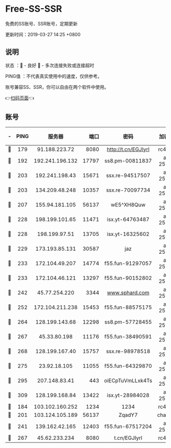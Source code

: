 # Free-SS-SSR

免费的SS账号、SSR账号，定期更新

更新时间：2019-03-27 14:25 +0800

## 说明

状态     ：🙂 - 良好 🙁 - 多次连接失败或连接超时

PING值   ：不代表真实使用中的速度，仅供参考。

账号兼容SS、SSR，你可以自由在两个软件中使用。

👉[扫码页面](https://liesauer.github.io/Free-SS-SSR/)👈

## 账号

|-|PING|服务器|端口|密码|加密方式|区域|
|:----:|:----:|:-----:|-----:|:----:|:----:|:----:|
|🙂|179|91.188.223.72|8080|http://t.cn/EGJIyrl|rc4-md5|RU|
|🙂|192|192.241.196.132|17797|ss8.pm-00811837|aes-256-cfb|US|
|🙂|203|192.241.198.43|15671|ssx.re-94517507|aes-256-cfb|US|
|🙂|203|134.209.48.248|10357|ssx.re-70097734|aes-256-cfb|US|
|🙂|207|155.94.181.105|56137|wE5^XH8Quw|aes-256-cfb|US|
|🙂|228|198.199.101.65|11471|isx.yt-64763487|aes-256-cfb|US|
|🙂|228|198.199.97.51|13705|isx.yt-16325602|aes-256-cfb|US|
|🙂|229|173.193.85.131|30587|jaz|aes-256-cfb|US|
|🙂|233|172.104.49.207|14774|f55.fun-91297057|aes-256-cfb|SG|
|🙂|233|172.104.46.121|13297|f55.fun-90152802|aes-256-cfb|SG|
|🙂|242|45.77.254.220|3344|www.sphard.com|aes-256-cfb|SG|
|🙂|252|172.104.211.238|15453|f55.fun-88575175|aes-256-cfb|US|
|🙂|264|128.199.143.68|12298|ss8.pm-57728455|aes-256-cfb|SG|
|🙂|267|45.33.80.198|11176|f55.fun-38490591|aes-256-cfb|US|
|🙂|268|128.199.167.40|15757|ssx.re-98978518|aes-256-cfb|SG|
|🙂|275|23.92.18.105|11055|f55.fun-64329870|aes-256-cfb|US|
|🙂|295|207.148.83.41|443|oiECpTuVmLLxk4Ts|aes-256-cfb|AU|
|🙂|309|128.199.168.84|13422|isx.yt-28984028|aes-256-cfb|SG|
|🙂|184|103.102.160.252|1234|1234|rc4-md5|JP|
|🙂|201|103.124.105.189|56137|ZqadY7|chacha20|US|
|🙂|241|139.162.42.165|12403|f55.fun-67517204|aes-256-cfb|SG|
|🙂|267|45.62.233.234|8080|t.cn/EGJIyrl|rc4-md5|CA|
